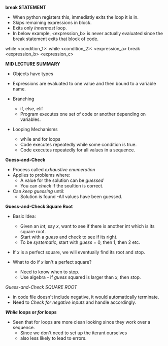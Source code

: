**break STATEMENT**

- When python registers this, immediatly exits the loop it is in.
- Skips remaining expressions in block.
- Exits only *innermost* loop.
- In below example, <expression_b> is never actually evaluated since the break statement exits that block of code.

while <condition_1>:
    while <condition_2>:
        <expression_a>
        break
        <expression_b>
    <expression_c>

**MID LECTURE SUMMARY**

- Objects have types
- Expressions are evaluated to one value and then bound to a variable name.

- Branching
    - if, else, elif
    - Program executes one set of code or another depending on variables.

- Looping Mechanisms
    - while and for loops
    - Code executes repeatedly while some condition is true.
    - Code executes repeatedly for all values in a sequence.

**Guess-and-Check**

- Process called *exhaustive enumeration*
- Applies to problems where:
    - A value for the solution can be *guessed*
    - You can *check* if the soultion is correct.
- Can *keep guessing* until:
    - Solution is found
    -All values have been guessed.

**Guess-and-Check Square Root**

- Basic Idea: 
    - Given an *int*, say *x*, want to see if there is another int which is its square root.
    - Start with a *guess* and check to see if its right.
    - To be *systematic*, start with *guess* = 0, then 1, then 2 etc.
- If *x* is a perfect square, we will eventually find its root and stop.

- What to do if *x* isn't a perfect square?
    - Need to know when to stop.
    - Use algebra - if *guess* squared is larger than *x*, then stop.

*Guess-and-Check SQUARE ROOT*
- in code file doesn't include negative, it would automatically terminate.
- Need to *Check for negative inputs* and handle accordingly.

**_While_ loops or _for_ loops**

- Seen that for loops are more clean looking since they work over a sequence.
    - Since we don't need to set up the iterant ourselves
    - also less likely to lead to errors.

